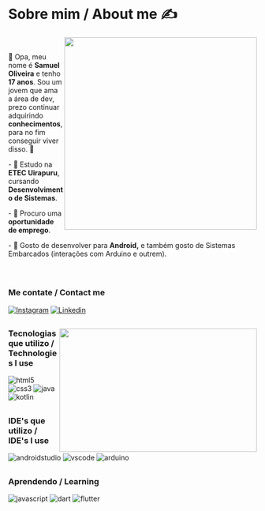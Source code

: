 <br>
 
# Sobre mim / About me ✍

<img align="right" width="390px" src="https://github.com/user-attachments/assets/3162a04f-92ac-40f3-9211-e951a8b765c2" />

<br>

 👋  Opa, meu nome é **Samuel Oliveira** e tenho **17 anos**. Sou um jovem que ama a área de dev, prezo continuar adquirindo **conhecimentos**, para no fim conseguir viver disso.  🧠

<p align="left"> -  🎒 Estudo na <b>ETEC Uirapuru</b>, cursando <b>Desenvolvimento de Sistemas</b>. </p>
<p align="left"> -  💪 Procuro uma <b>oportunidade de emprego</b>. </p>
<p align="left"> -  📱 Gosto de desenvolver para <b>Android,</b> e também gosto de Sistemas Embarcados (interações com Arduino e outrem). </p>

<br>

##

### Me contate / Contact me
 
[![Instagram](https://img.shields.io/badge/Instagram-323330?style=for-the-badge&logo=instagram&logoColor=ff0000)](https://instagram.com/samaelvhs)
[![Linkedin](https://img.shields.io/badge/LinkedIn-323330?style=for-the-badge&logo=linkedin&logoColor=ff0000)](https://www.linkedin.com/in/33-samuel-oliveira/?trk=opento_sprofile_goalscard)



##

<img align="right" width="400px" height="250px" src="https://github-readme-stats.vercel.app/api/top-langs/?username=33samael&layout=compact&theme=github_dark&title_color=ffffff&hide_border=true" />

### Tecnologias que utilizo / Technologies I use

![html5](https://img.shields.io/badge/HTML5-323330?style=for-the-badge&logo=html5&logoColor=E34F26)
![css3](https://img.shields.io/badge/CSS3-323330?style=for-the-badge&logo=css3&logoColor=1572B6)
![java](https://img.shields.io/badge/Java-323330?style=for-the-badge&logo=openjdk&logoColor=ED8B00)
![kotlin](https://img.shields.io/badge/Kotlin-323330?&style=for-the-badge&logo=kotlin&logoColor=0095D5)

##

### IDE's que utilizo / IDE's I use

![androidstudio](https://img.shields.io/badge/Android_Studio-323330?style=for-the-badge&logo=android-studio&logoColor=0a9b10)
![vscode](https://img.shields.io/badge/Visual_Studio_Code-323330?style=for-the-badge&logo=visual%20studio%20code&logoColor=white)
![arduino](https://img.shields.io/badge/Arduino_IDE-323330?style=for-the-badge&logo=arduino&logoColor=00979d)


##

### Aprendendo / Learning

![javascript](https://img.shields.io/badge/JavaScript-323330?style=for-the-badge&logo=javascript&logoColor=F7DF1E)
![dart](https://img.shields.io/badge/Dart-323330?style=for-the-badge&logo=dart&logoColor=04599c)
![flutter](https://img.shields.io/badge/Flutter-323330?style=for-the-badge&logo=flutter&logoColor=5ac7f8)

##


